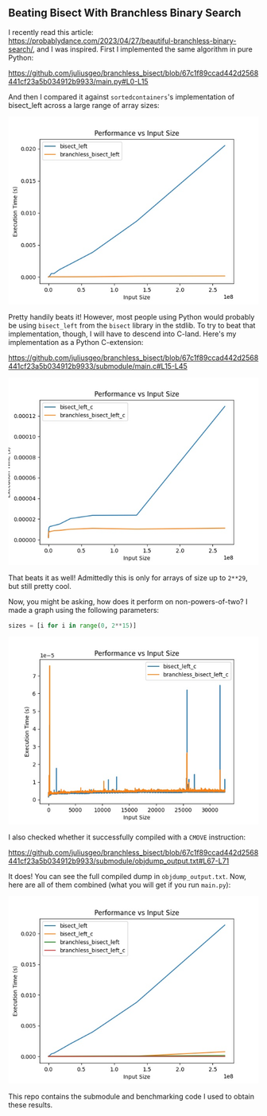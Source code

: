 ## Beating Bisect With Branchless Binary Search

I recently read this article: https://probablydance.com/2023/04/27/beautiful-branchless-binary-search/, and I was inspired.
First I implemented the same algorithm in pure Python:

https://github.com/juliusgeo/branchless_bisect/blob/67c1f89ccad442d2568441cf23a5b034912b9933/main.py#L0-L15

And then I compared it against `sortedcontainers`'s implementation of bisect_left across a large range of array sizes:

![image](/images/1.jpg "Figure 1")

Pretty handily beats it! However, most people using Python would probably be using `bisect_left` from the `bisect` library in the stdlib.
To try to beat that implementation, though, I will have to descend into C-land. Here's my implementation as a Python C-extension:

https://github.com/juliusgeo/branchless_bisect/blob/67c1f89ccad442d2568441cf23a5b034912b9933/submodule/main.c#L15-L45

![image](/images/2.jpg "Figure 2")

That beats it as well! Admittedly this is only for arrays of size up to `2**29`, but still pretty cool.

Now, you might be asking, how does it perform on non-powers-of-two? I made a graph using the following parameters:
```python
sizes = [i for i in range(0, 2**15)]
```
![image](/images/4.jpeg "Figure 4")


I also checked whether it successfully compiled with a `CMOVE` instruction:

https://github.com/juliusgeo/branchless_bisect/blob/67c1f89ccad442d2568441cf23a5b034912b9933/submodule/objdump_output.txt#L67-L71

It does! You can see the full compiled dump in `objdump_output.txt`.
Now, here are all of them combined (what you will get if you run `main.py`):

![image](/images/3.jpg "Figure 3")

This repo contains the submodule and benchmarking code I used to obtain these results.
